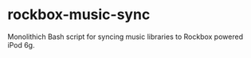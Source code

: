 # rockbox-music-sync
Monolithich Bash script for syncing music libraries to Rockbox powered iPod 6g.
